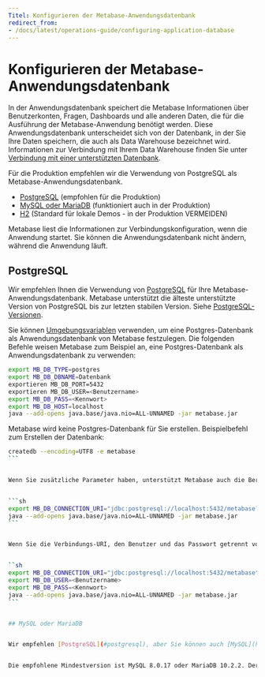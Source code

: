 ```yaml
---
Titel: Konfigurieren der Metabase-Anwendungsdatenbank
redirect_from:
- /docs/latest/operations-guide/configuring-application-database
---
```



# Konfigurieren der Metabase-Anwendungsdatenbank


In der Anwendungsdatenbank speichert die Metabase Informationen über Benutzerkonten, Fragen, Dashboards und alle anderen Daten, die für die Ausführung der Metabase-Anwendung benötigt werden. Diese Anwendungsdatenbank unterscheidet sich von der Datenbank, in der Sie Ihre Daten speichern, die auch als Data Warehouse bezeichnet wird. Informationen zur Verbindung mit Ihrem Data Warehouse finden Sie unter [Verbindung mit einer unterstützten Datenbank](../databases/connecting.md).


Für die Produktion empfehlen wir die Verwendung von PostgreSQL als Metabase-Anwendungsdatenbank.


- [PostgreSQL](#postgresql) (empfohlen für die Produktion)
- [MySQL oder MariaDB](#mysql-or-mariadb) (funktioniert auch in der Produktion)
- [H2](#h2-application-database) (Standard für lokale Demos - in der Produktion VERMEIDEN)


Metabase liest die Informationen zur Verbindungskonfiguration, wenn die Anwendung startet. Sie können die Anwendungsdatenbank nicht ändern, während die Anwendung läuft.


## PostgreSQL


Wir empfehlen Ihnen die Verwendung von [PostgreSQL](https://www.postgresql.org/) für Ihre Metabase-Anwendungsdatenbank. Metabase unterstützt die älteste unterstützte Version von PostgreSQL bis zur letzten stabilen Version. Siehe [PostgreSQL-Versionen](https://www.postgresql.org/support/versioning/).


Sie können [Umgebungsvariablen](../configuring-metabase/environment-variables.md) verwenden, um eine Postgres-Datenbank als Anwendungsdatenbank von Metabase festzulegen. Die folgenden Befehle weisen Metabase zum Beispiel an, eine Postgres-Datenbank als Anwendungsdatenbank zu verwenden:


```sh
export MB_DB_TYPE=postgres
export MB_DB_DBNAME=Datenbank
exportieren MB_DB_PORT=5432
exportieren MB_DB_USER=<Benutzername>
export MB_DB_PASS=<Kennwort>
export MB_DB_HOST=localhost
java --add-opens java.base/java.nio=ALL-UNNAMED -jar metabase.jar
```


Metabase wird keine Postgres-Datenbank für Sie erstellen. Beispielbefehl zum Erstellen der Datenbank:


````sh
createdb --encoding=UTF8 -e metabase
```


Wenn Sie zusätzliche Parameter haben, unterstützt Metabase auch die Bereitstellung eines vollständigen JDBC-Verbindungsstrings:


```sh
export MB_DB_CONNECTION_URI="jdbc:postgresql://localhost:5432/metabase?user=<username>&password=<password>"
java --add-opens java.base/java.nio=ALL-UNNAMED -jar metabase.jar
```


Wenn Sie die Verbindungs-URI, den Benutzer und das Passwort getrennt vom JDBC-Verbindungsstring übergeben wollen (nützlich, wenn das Passwort Sonderzeichen enthält), können Sie die `MB_DB_CONNECTION_URI` [Umgebungsvariable](../configuring-metabase/environment-variables.md) in Kombination mit den Variablen `MB_DB_USER` und `MB_DB_PASS` verwenden:


``sh
export MB_DB_CONNECTION_URI="jdbc:postgresql://localhost:5432/metabase"
export MB_DB_USER=<Benutzername>
export MB_DB_PASS=<Kennwort>
java --add-opens java.base/java.nio=ALL-UNNAMED -jar metabase.jar
```


## MySQL oder MariaDB


Wir empfehlen [PostgreSQL](#postgresql), aber Sie können auch [MySQL](https://www.mysql.com/) oder [MariaDB](https://www.mariadb.org/) verwenden.


Die empfohlene Mindestversion ist MySQL 8.0.17 oder MariaDB 10.2.2. Der Zeichensatz "utf8mb4" ist erforderlich.
